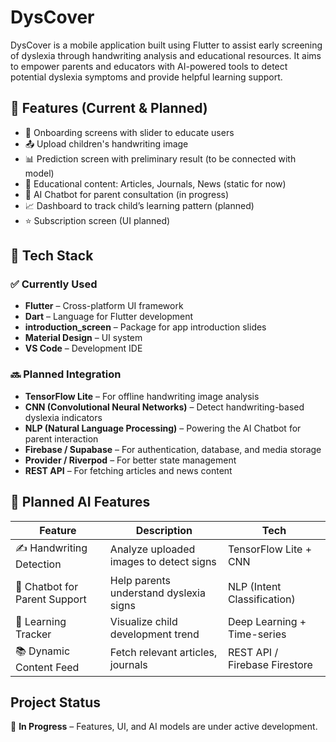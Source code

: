 # DysCover
DysCover is a mobile application built using Flutter to assist early screening of dyslexia through handwriting analysis and educational resources. It aims to empower parents and educators with AI-powered tools to detect potential dyslexia symptoms and provide helpful learning support.


## 🚀 Features (Current & Planned)

- 📱 Onboarding screens with slider to educate users
- 📤 Upload children's handwriting image
- 📊 Prediction screen with preliminary result (to be connected with model)
- 📰 Educational content: Articles, Journals, News (static for now)
- 🤖 AI Chatbot for parent consultation (in progress)
- 📈 Dashboard to track child’s learning pattern (planned)
- ⭐ Subscription screen (UI planned)

## 🔧 Tech Stack

### ✅ Currently Used
- **Flutter** – Cross-platform UI framework  
- **Dart** – Language for Flutter development  
- **introduction_screen** – Package for app introduction slides  
- **Material Design** – UI system  
- **VS Code** – Development IDE  

### 🔜 Planned Integration
- **TensorFlow Lite** – For offline handwriting image analysis  
- **CNN (Convolutional Neural Networks)** – Detect handwriting-based dyslexia indicators  
- **NLP (Natural Language Processing)** – Powering the AI Chatbot for parent interaction  
- **Firebase / Supabase** – For authentication, database, and media storage  
- **Provider / Riverpod** – For better state management  
- **REST API** – For fetching articles and news content


## 🧠 Planned AI Features

| Feature                         | Description                              | Tech                           |
|--------------------------------|------------------------------------------|--------------------------------|
| ✍️ Handwriting Detection        | Analyze uploaded images to detect signs  | TensorFlow Lite + CNN          |
| 🤖 Chatbot for Parent Support  | Help parents understand dyslexia signs   | NLP (Intent Classification)    |
| 🧠 Learning Tracker             | Visualize child development trend        | Deep Learning + Time-series    |
| 📚 Dynamic Content Feed        | Fetch relevant articles, journals        | REST API / Firebase Firestore  |


## Project Status
🚧 **In Progress** – Features, UI, and AI models are under active development.
